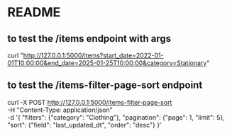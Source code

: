 # README

## to test the /items endpoint with args

curl "http://127.0.0.1:5000/items?start_date=2022-01-01T10:00:00&end_date=2025-01-25T10:00:00&category=Stationary"

## to test the /items-filter-page-sort endpoint

curl -X POST http://127.0.0.1:5000/items-filter-page-sort \
-H "Content-Type: application/json" \
-d '{
"filters": {"category": "Clothing"},
"pagination": {"page": 1, "limit": 5},
"sort": {"field": "last_updated_dt", "order": "desc"}
}'
